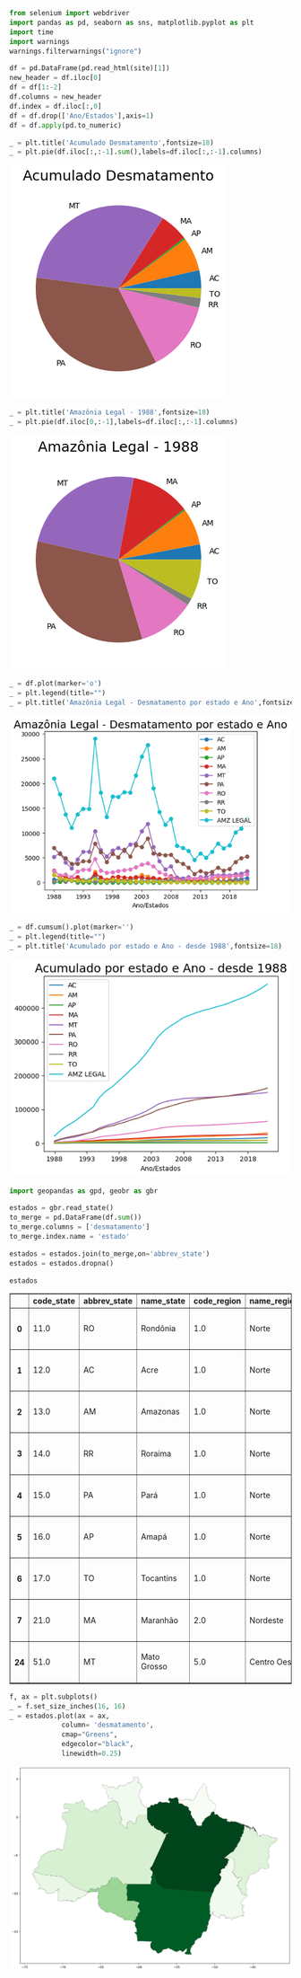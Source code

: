 ```python
from selenium import webdriver
import pandas as pd, seaborn as sns, matplotlib.pyplot as plt
import time 
import warnings
warnings.filterwarnings("ignore")

```


```python
df = pd.DataFrame(pd.read_html(site)[1])
new_header = df.iloc[0] 
df = df[1:-2]
df.columns = new_header
df.index = df.iloc[:,0]
df = df.drop(['Ano/Estados'],axis=1)
df = df.apply(pd.to_numeric)
```


```python
_ = plt.title('Acumulado Desmatamento',fontsize=18)
_ = plt.pie(df.iloc[:,:-1].sum(),labels=df.iloc[:,:-1].columns)
```


    
![png](https://github.com/JohnHolz/JohnHolz.github.io/blob/master/_posts/images/output_2_0.png)
    



```python
_ = plt.title('Amazônia Legal - 1988',fontsize=18)
_ = plt.pie(df.iloc[0,:-1],labels=df.iloc[:,:-1].columns)
```


    
![png](https://github.com/JohnHolz/JohnHolz.github.io/blob/master/_posts/images/output_3_0.png)
    



```python
_ = df.plot(marker='o')
_ = plt.legend(title="")
_ = plt.title('Amazônia Legal - Desmatamento por estado e Ano',fontsize=18)
```


    
![png](https://github.com/JohnHolz/JohnHolz.github.io/blob/master/_posts/images/output_4_0.png)
    



```python
_ = df.cumsum().plot(marker='')
_ = plt.legend(title="")
_ = plt.title('Acumulado por estado e Ano - desde 1988',fontsize=18)
```


    
![png](https://github.com/JohnHolz/JohnHolz.github.io/blob/master/_posts/images/output_5_0.png)
    



```python
import geopandas as gpd, geobr as gbr
```


```python
estados = gbr.read_state()
to_merge = pd.DataFrame(df.sum())
to_merge.columns = ['desmatamento']
to_merge.index.name = 'estado'
```


```python
estados = estados.join(to_merge,on='abbrev_state')
estados = estados.dropna()
```


```python
estados
```




<div>
<style scoped>
    .dataframe tbody tr th:only-of-type {
        vertical-align: middle;
    }

    .dataframe tbody tr th {
        vertical-align: top;
    }

    .dataframe thead th {
        text-align: right;
    }
</style>
<table border="1" class="dataframe">
  <thead>
    <tr style="text-align: right;">
      <th></th>
      <th>code_state</th>
      <th>abbrev_state</th>
      <th>name_state</th>
      <th>code_region</th>
      <th>name_region</th>
      <th>geometry</th>
      <th>desmatamento</th>
    </tr>
  </thead>
  <tbody>
    <tr>
      <th>0</th>
      <td>11.0</td>
      <td>RO</td>
      <td>Rondônia</td>
      <td>1.0</td>
      <td>Norte</td>
      <td>MULTIPOLYGON (((-63.32721 -7.97672, -62.86662 ...</td>
      <td>64623.0</td>
    </tr>
    <tr>
      <th>1</th>
      <td>12.0</td>
      <td>AC</td>
      <td>Acre</td>
      <td>1.0</td>
      <td>Norte</td>
      <td>MULTIPOLYGON (((-73.18253 -7.33550, -72.58477 ...</td>
      <td>16668.0</td>
    </tr>
    <tr>
      <th>2</th>
      <td>13.0</td>
      <td>AM</td>
      <td>Amazonas</td>
      <td>1.0</td>
      <td>Norte</td>
      <td>MULTIPOLYGON (((-67.32609 2.02971, -67.31682 2...</td>
      <td>30790.0</td>
    </tr>
    <tr>
      <th>3</th>
      <td>14.0</td>
      <td>RR</td>
      <td>Roraima</td>
      <td>1.0</td>
      <td>Norte</td>
      <td>MULTIPOLYGON (((-60.20051 5.26434, -60.19273 5...</td>
      <td>8909.0</td>
    </tr>
    <tr>
      <th>4</th>
      <td>15.0</td>
      <td>PA</td>
      <td>Pará</td>
      <td>1.0</td>
      <td>Norte</td>
      <td>MULTIPOLYGON (((-54.95431 2.58369, -54.93542 2...</td>
      <td>162612.0</td>
    </tr>
    <tr>
      <th>5</th>
      <td>16.0</td>
      <td>AP</td>
      <td>Amapá</td>
      <td>1.0</td>
      <td>Norte</td>
      <td>MULTIPOLYGON (((-51.17970 4.00008, -51.17739 3...</td>
      <td>1656.0</td>
    </tr>
    <tr>
      <th>6</th>
      <td>17.0</td>
      <td>TO</td>
      <td>Tocantins</td>
      <td>1.0</td>
      <td>Norte</td>
      <td>MULTIPOLYGON (((-48.35878 -5.17008, -48.33846 ...</td>
      <td>8763.0</td>
    </tr>
    <tr>
      <th>7</th>
      <td>21.0</td>
      <td>MA</td>
      <td>Maranhão</td>
      <td>2.0</td>
      <td>Nordeste</td>
      <td>MULTIPOLYGON (((-45.84073 -1.04548, -45.84099 ...</td>
      <td>26103.0</td>
    </tr>
    <tr>
      <th>24</th>
      <td>51.0</td>
      <td>MT</td>
      <td>Mato Grosso</td>
      <td>5.0</td>
      <td>Centro Oeste</td>
      <td>MULTIPOLYGON (((-54.89485 -17.62150, -54.89704...</td>
      <td>150151.0</td>
    </tr>
  </tbody>
</table>
</div>




```python
f, ax = plt.subplots()
_ = f.set_size_inches(16, 16)
_ = estados.plot(ax = ax,
             column= 'desmatamento',
             cmap="Greens",
             edgecolor="black",
             linewidth=0.25)
```


    
![png](https://github.com/JohnHolz/JohnHolz.github.io/blob/master/_posts/images/output_10_0.png)
    



```python

```

